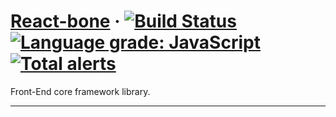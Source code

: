 # [React-bone](https://www.iwangzh.com/) &middot; [![Build Status](https://travis-ci.com/vocoWone/react-bone.svg?branch=master)](https://travis-ci.com/vocoWone/react-bone) [![Language grade: JavaScript](https://img.shields.io/lgtm/grade/javascript/g/vocoWone/react-bone.svg?logo=lgtm&logoWidth=18)](https://lgtm.com/projects/g/vocoWone/react-bone/context:javascript) [![Total alerts](https://img.shields.io/lgtm/alerts/g/vocoWone/react-bone.svg?logo=lgtm&logoWidth=18)](https://lgtm.com/projects/g/vocoWone/react-bone/alerts/)

Front-End core framework library.

---

